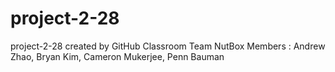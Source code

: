 # project-2-28
project-2-28 created by GitHub Classroom
Team NutBox
Members : Andrew Zhao, Bryan Kim, Cameron Mukerjee, Penn Bauman
